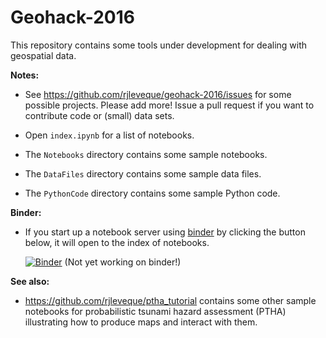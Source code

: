 
# Geohack-2016

This repository contains some tools under development for dealing with
geospatial data.

**Notes:**

- See <https://github.com/rjleveque/geohack-2016/issues>
  for some possible projects.  Please add more!  Issue a pull request if you
  want to contribute code or (small) data sets.

- Open `index.ipynb` for a list of notebooks.  

- The `Notebooks` directory contains some sample notebooks.

- The `DataFiles` directory contains some sample data files.

- The `PythonCode` directory contains some sample Python code.

**Binder:**

- If you start up a notebook
  server using [binder](http://mybinder.org) by clicking the button below, it
  will open to the index of notebooks.

  [![Binder](http://mybinder.org/badge.svg)](http://mybinder.org/repo/rjleveque/geohack-2016)
  (Not yet working on binder!)

**See also:**

- <https://github.com/rjleveque/ptha_tutorial> contains some other sample
  notebooks for probabilistic tsunami hazard assessment (PTHA) illustrating
  how to produce maps and interact with them.

